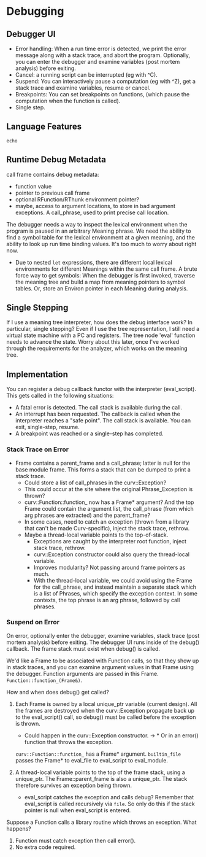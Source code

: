 # Debugging

## Debugger UI
* Error handling: When a run time error is detected, we print the error
  message along with a stack trace, and abort the program.
  Optionally, you can enter the debugger and examine variables (post mortem
  analysis) before exiting.
* Cancel: a running script can be interrupted (eg with ^C).
* Suspend: You can interactively pause a computation (eg with ^Z),
  get a stack trace and examine variables, resume or cancel.
* Breakpoints: You can set breakpoints on functions,
  (which pause the computation when the function is called).
* Single step.

## Language Features
`echo`

## Runtime Debug Metadata
call frame contains debug metadata:
  * function value
  * pointer to previous call frame
  * optional RFunction/RThunk environment pointer?
  * maybe, access to argument locations, to store in bad argument exceptions.
    A call_phrase, used to print precise call location.

The debugger needs a way to inspect the lexical environment when the program
is paused in an arbitrary Meaning phrase. We need the ability to find a
symbol table for the lexical environment at a given meaning, and the ability to
look up run time binding values. It's too much to worry about right now.
* Due to nested `let` expressions, there are different local lexical
  environments for different Meanings within the same call frame.
  A brute force way to get symbols: When the debugger is first invoked,
  traverse the meaning tree and build a map from meaning pointers to symbol
  tables. Or, store an Environ pointer in each Meaning during analysis.

## Single Stepping
If I use a meaning tree interpreter, how does the debug interface work?
In particular, single stepping? Even if I use the tree representation,
I still need a virtual state machine with a PC and registers.
The tree node 'eval' function needs to advance the state.
Worry about this later, once I've worked through the requirements for the
analyzer, which works on the meaning tree.

## Implementation
You can register a debug callback functor with the interpreter (eval_script).
This gets called in the following situations:
* A fatal error is detected. The call stack is available during the call.
* An interrupt has been requested. The callback is called when the interpreter
  reaches a "safe point". The call stack is available. You can exit,
  single-step, resume.
* A breakpoint was reached or a single-step has completed.
### Stack Trace on Error
  - Frame contains a parent_frame and a call_phrase; latter is null for the
    base module frame. This forms a stack that can be dumped to print a stack
    trace.
    - Could store a list of call_phrases in the curv::Exception?
    - This could occur at the site where the original Phrase_Exception is
      thrown?
    - curv::Function::function_ now has a Frame* argument?
      And the top Frame could contain the argument list, the call_phrase
      (from which arg phrases are extracted) and the parent_frame?
    - In some cases, need to catch an exception (thrown from a library that
      can't be made Curv-specific), inject the stack trace, rethrow.
    - Maybe a thread-local variable points to the top-of-stack.
      - Exceptions are caught by the interpreter root function, inject stack
        trace, rethrow.
      - curv::Exception constructor could also query the thread-local variable.
      - Improves modularity? Not passing around frame pointers as much.
      - With the thread-local variable, we could avoid using the Frame for the
        call_phrase, and instead maintain a separate stack which is a list of
        Phrases, which specify the exception context. In some contexts, the
        top phrase is an arg phrase, followed by call phrases.
### Suspend on Error
On error, optionally enter the debugger, examine variables, stack trace
(post mortem analysis) before exiting. The debugger UI runs inside of the
debug() callback. The frame stack must exist when debug() is called.

We'd like a Frame to be associated with Function calls, so that they
show up in stack traces, and you can examine argument values in that Frame
using the debugger. Function arguments are passed in this Frame.
`Function::function_(Frame&)`.

How and when does debug() get called?

  1. Each Frame is owned by a local unique_ptr variable (current design).
     All the frames are destroyed when the curv::Exception propagate back up
     to the eval_script() call, so debug() must be called before the exception
     is thrown.
     * Could happen in the curv::Exception constructor.
->   * Or in an error() function that throws the exception.

     `curv::Function::function_` has a Frame* argument.
     `builtin_file` passes the Frame* to eval_file to eval_script
     to eval_module.

  2. A thread-local variable points to the top of the frame stack,
     using a unique_ptr. The Frame::parent_frame is also a unique_ptr.
     The stack therefore survives an exception being thrown.
     * eval_script catches the exception and calls debug?
       Remember that eval_script is called recursively via `file`.
       So only do this if the stack pointer is null when eval_script is entered.

Suppose a Function calls a library routine which throws an exception.
What happens?
 1. Function must catch exception then call error().
 2. No extra code required.
